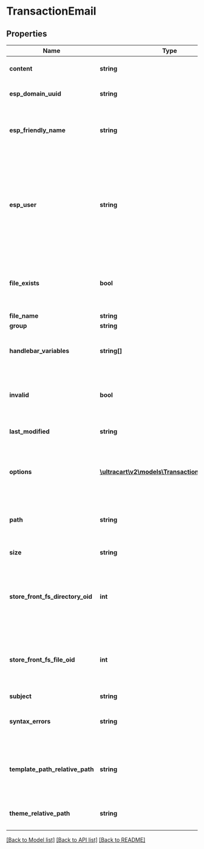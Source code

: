 # TransactionEmail

## Properties
Name | Type | Description | Notes
------------ | ------------- | ------------- | -------------
**content** | **string** | Actual template contents | [optional] 
**esp_domain_uuid** | **string** | The uuid of the sending domain | [optional] 
**esp_friendly_name** | **string** | Friendly from that will appear in customer email clients. | [optional] 
**esp_user** | **string** | The username of the sending email.  This is not the full email.  Only the username which is everything before the @ sign. | [optional] 
**file_exists** | **bool** | An internal identifier used to aid in retrieving templates from the filesystem. | [optional] 
**file_name** | **string** | File name | [optional] 
**group** | **string** | Group | [optional] 
**handlebar_variables** | **string[]** | Handlebar Variables available for email template | [optional] 
**invalid** | **bool** | Invalid will be true if the template cannot compile | [optional] 
**last_modified** | **string** | Last modified timestamp | [optional] 
**options** | [**\ultracart\v2\models\TransactionEmailOption[]**](TransactionEmailOption.md) | Options that help govern how and when this template is used | [optional] 
**path** | **string** | directory path where template is stored in file system | [optional] 
**size** | **string** | Size of file in friendly description | [optional] 
**store_front_fs_directory_oid** | **int** | Internal identifier used to store and retrieve template from filesystem | [optional] 
**store_front_fs_file_oid** | **int** | Internal identifier used to store and retrieve template from filesystem | [optional] 
**subject** | **string** | Subject | [optional] 
**syntax_errors** | **string** | Any syntax errors contained within the tempalate | [optional] 
**template_path_relative_path** | **string** | Internal value used to locate the template in the filesystem | [optional] 
**theme_relative_path** | **string** | Theme relative path in the filesystem. | [optional] 

[[Back to Model list]](../README.md#documentation-for-models) [[Back to API list]](../README.md#documentation-for-api-endpoints) [[Back to README]](../README.md)


